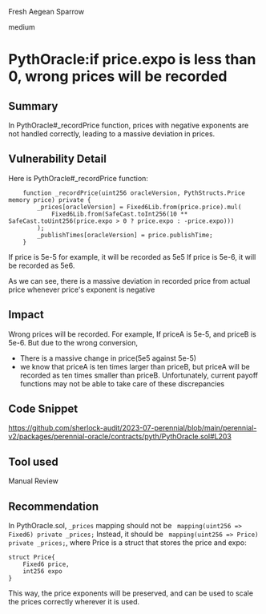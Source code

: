Fresh Aegean Sparrow

medium

# PythOracle:if price.expo is less than 0, wrong prices will be recorded
## Summary
In PythOracle#\_recordPrice function, prices with negative exponents are not handled correctly, leading to a massive deviation in prices.

## Vulnerability Detail
Here is PythOracle#\_recordPrice function:

```solidity
    function _recordPrice(uint256 oracleVersion, PythStructs.Price memory price) private {
        _prices[oracleVersion] = Fixed6Lib.from(price.price).mul(
            Fixed6Lib.from(SafeCast.toInt256(10 ** SafeCast.toUint256(price.expo > 0 ? price.expo : -price.expo)))
        );
        _publishTimes[oracleVersion] = price.publishTime;
    }
```

If price is 5e-5 for example, it will be recorded as 5e5
If price is 5e-6, it will be recorded as 5e6.

As we can see, there is a massive deviation in recorded price from actual price whenever price's exponent is negative

## Impact
Wrong prices will be recorded.
For example,
If priceA is 5e-5, and priceB is 5e-6. But due to the wrong conversion,

- There is a massive change in price(5e5 against 5e-5)
- we know that priceA is ten times larger than priceB, but priceA will be recorded as ten times smaller than priceB.
  Unfortunately, current payoff functions may not be able to take care of these discrepancies

## Code Snippet
https://github.com/sherlock-audit/2023-07-perennial/blob/main/perennial-v2/packages/perennial-oracle/contracts/pyth/PythOracle.sol#L203

## Tool used

Manual Review

## Recommendation

In PythOracle.sol, `_prices` mapping should not be ` mapping(uint256 => Fixed6) private _prices;`
Instead, it should be ` mapping(uint256 => Price) private _prices;`, where Price is a struct that stores the price and expo:

```solidity
struct Price{
    Fixed6 price,
    int256 expo
}
```

This way, the price exponents will be preserved, and can be used to scale the prices correctly wherever it is used.

